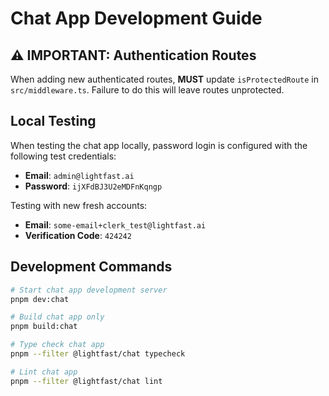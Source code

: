 # Chat App Development Guide

## ⚠️ IMPORTANT: Authentication Routes

When adding new authenticated routes, **MUST** update `isProtectedRoute` in `src/middleware.ts`. Failure to do this will leave routes unprotected.

## Local Testing

When testing the chat app locally, password login is configured with the following test credentials:

- **Email**: `admin@lightfast.ai`
- **Password**: `ijXFdBJ3U2eMDFnKqngp`

Testing with new fresh accounts:

- **Email**: `some-email+clerk_test@lightfast.ai`
- **Verification Code**: `424242`

## Development Commands

```bash
# Start chat app development server
pnpm dev:chat

# Build chat app only
pnpm build:chat

# Type check chat app
pnpm --filter @lightfast/chat typecheck

# Lint chat app
pnpm --filter @lightfast/chat lint
```